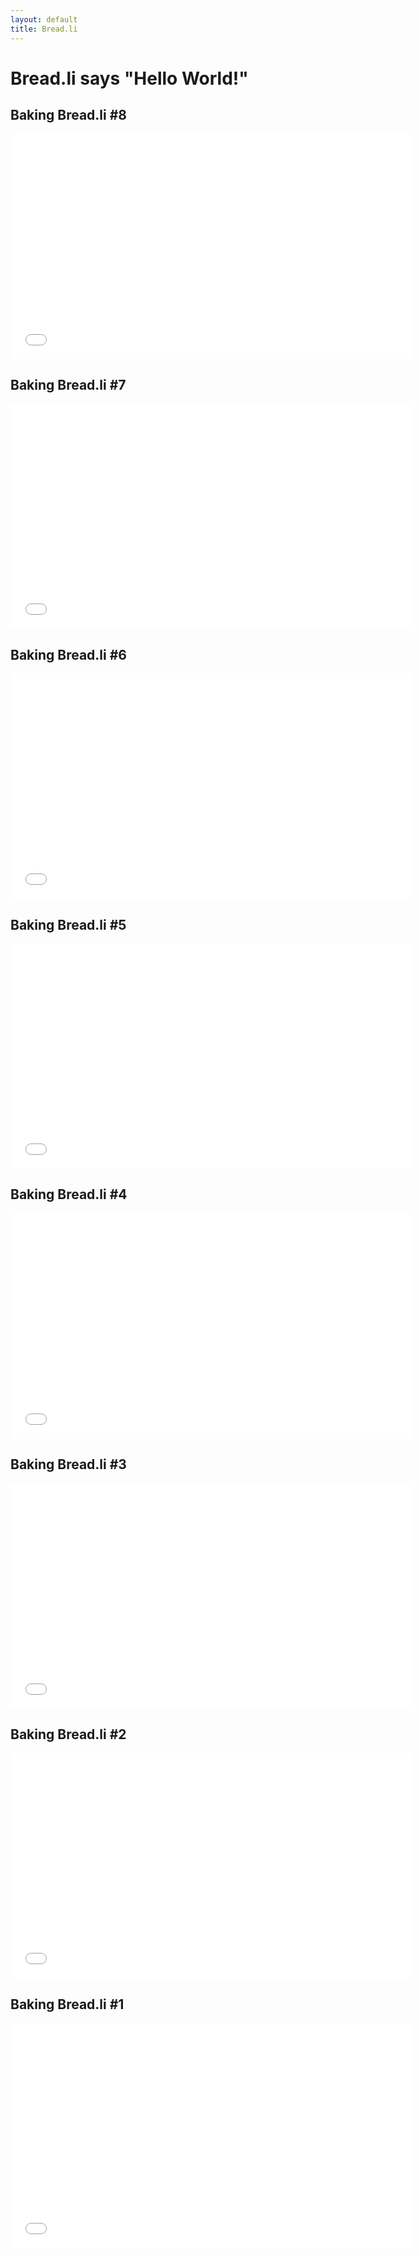 ```yaml
---
layout: default
title: Bread.li
---
```


# Bread.li says "Hello World!"

## Baking Bread.li #8

<iframe width="640" height="360" src="//www.youtube.com/embed/qD4-dpR9LGQ" frameborder="0" allowfullscreen></iframe>

## Baking Bread.li #7

<iframe width="640" height="360" src="//www.youtube.com/embed/emKZRW6pm1Y" frameborder="0" allowfullscreen></iframe>

## Baking Bread.li #6

<iframe width="640" height="360" src="//www.youtube.com/embed/AgFm8EGvfzo" frameborder="0" allowfullscreen></iframe>

## Baking Bread.li #5

<iframe width="640" height="360" src="//www.youtube.com/embed/HUzILGRofvw" frameborder="0" allowfullscreen></iframe>

## Baking Bread.li #4

<iframe width="640" height="360" src="//www.youtube.com/embed/yBLMTvQBckQ" frameborder="0" allowfullscreen></iframe>

## Baking Bread.li #3

<iframe width="640" height="360" src="//www.youtube.com/embed/DhHsh1JJFvM" frameborder="0" allowfullscreen></iframe>

## Baking Bread.li #2

<iframe width="640" height="360" src="//www.youtube.com/embed/haSWaNGqTKE" frameborder="0" allowfullscreen></iframe>

## Baking Bread.li #1

<iframe width="640" height="360" src="//www.youtube.com/embed/p1jrk6btiCw" frameborder="0" allowfullscreen></iframe>
